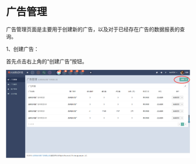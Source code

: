 # 广告管理

广告管理页面是主要用于创建新的广告，以及对于已经存在广告的数据报表的查询。

1、创建广告：

首先点击右上角的“创建广告”按钮。

![](/assets/1522043667%281%29.jpg)







